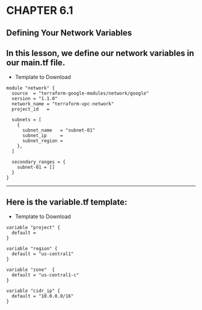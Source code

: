 # CHAPTER 6.1

## Defining Your Network Variables

## In this lesson, we define our network variables in our main.tf file.

- Template to Download

```
module "network" {
  source  = "terraform-google-modules/network/google"
  version = "1.1.0"
  network_name = "terraform-vpc-network"
  project_id   =

  subnets = [
    {
      subnet_name   = "subnet-01"
      subnet_ip     =
      subnet_region =
    },
  ]

  secondary_ranges = {
    subnet-01 = []
  }
}

```
-------------------------------------
## Here is the variable.tf template:

- Template to Download

```
variable "project" {
  default = 
}

variable "region" {
  default = "us-central1" 
}

variable "zone"  {
  default = "us-central1-c"
}

variable "cidr_ip" {
  default = "10.0.0.0/16"
}
```